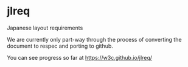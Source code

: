 # jlreq
Japanese layout requirements

We are currently only part-way through the process of converting the document to respec and porting to github.

You can see progress so far at https://w3c.github.io/jlreq/
